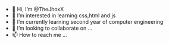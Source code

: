 - 👋 Hi, I’m @TheJhoxX
- 👀 I’m interested in learning css,html and js
- 🌱 I’m currently learning second year of computer engineering
- 💞️ I’m looking to collaborate on ...
- 📫 How to reach me ...

<!---
TheJhoxX/TheJhoxX is a ✨ special ✨ repository because its `README.md` (this file) appears on your GitHub profile.
You can click the Preview link to take a look at your changes.
--->
